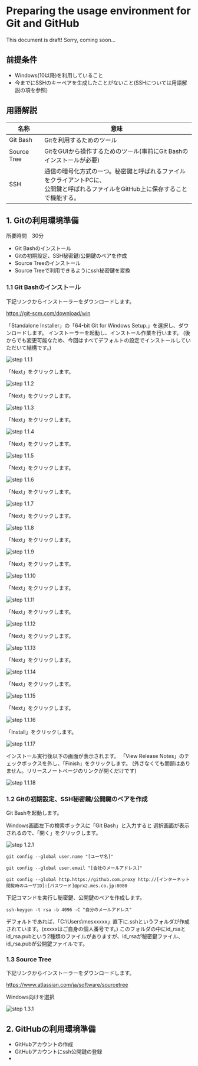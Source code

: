 # Preparing the usage environment for Git and GitHub

This document is draft!
Sorry, coming soon...

## 前提条件
- Windows(10以降)を利用していること
- 今までにSSHのキーペアを生成したことがないこと(SSHについては用語解説の項を参照)

## 用語解説
|名称|意味|
|--|--|
|Git Bash|Gitを利用するためのツール|
|Source Tree|GitをGUIから操作するためのツール(事前にGit Bashのインストールが必要)|
|SSH|通信の暗号化方式の一つ。秘密鍵と呼ばれるファイルをクライアントPCに、<br>公開鍵と呼ばれるファイルをGitHub上に保存することで機能する。|

## 1. Gitの利用環境準備
所要時間　30分

- Git Bashのインストール
- Gitの初期設定、SSH秘密鍵/公開鍵のペアを作成
- Source Treeのインストール
- Source Treeで利用できるようにssh秘密鍵を変換

### 1.1 Git Bashのインストール

下記リンクからインストーラーをダウンロードします。

https://git-scm.com/download/win

「Standalone Installer」の「64-bit Git for Windows Setup.」を選択し、ダウンロードします。
インストーラーを起動し、インストール作業を行います。
(後からでも変更可能なため、今回はすべてデフォルトの設定でインストールしていただいて結構です。)

![step 1.1.1](/img/1.1/1.png)

「Next」をクリックします。

![step 1.1.2](/img/1.1/2.png)

「Next」をクリックします。

![step 1.1.3](/img/1.1/3.png)

「Next」をクリックします。

![step 1.1.4](/img/1.1/4.png)

「Next」をクリックします。

![step 1.1.5](/img/1.1/5.png)

「Next」をクリックします。

![step 1.1.6](/img/1.1/6.png)

「Next」をクリックします。

![step 1.1.7](/img/1.1/7.png)

「Next」をクリックします。

![step 1.1.8](/img/1.1/8.png)

「Next」をクリックします。

![step 1.1.9](/img/1.1/9.png)

「Next」をクリックします。

![step 1.1.10](/img/1.1/10.png)

「Next」をクリックします。

![step 1.1.11](/img/1.1/11.png)

「Next」をクリックします。

![step 1.1.12](/img/1.1/12.png)

「Next」をクリックします。

![step 1.1.13](/img/1.1/13.png)

「Next」をクリックします。

![step 1.1.14](/img/1.1/14.png)

「Next」をクリックします。

![step 1.1.15](/img/1.1/15.png)

「Next」をクリックします。

![step 1.1.16](/img/1.1/16.png)

「Install」をクリックします。

![step 1.1.17](/img/1.1/17.png)

インストール実行後以下の画面が表示されます。
「View Release Notes」のチェックボックスを外し、「Finish」をクリックします。
(外さなくても問題はありません。リリースノートページのリンクが開くだけです)

![step 1.1.18](/img/1.1/18.png)


### 1.2 Gitの初期設定、SSH秘密鍵/公開鍵のペアを作成
Git Bashを起動します。

Windows画面左下の検索ボックスに「Git Bash」と入力すると
選択画面が表示されるので、「開く」をクリックします。

![step 1.2.1](/img/1.2/1.png)

```
git config --global user.name "[ユーザ名]"
```

```
git config --global user.email "[会社のメールアドレス]"
```

```
git config --global http.https://github.com.proxy http://[インターネット閲覧時のユーザID]:[パスワード]@prx2.mes.co.jp:8080
```

下記コマンドを実行し秘密鍵、公開鍵のペアを作成します。

```
ssh-keygen -t rsa -b 4096 -C "自分のメールアドレス"
```

デフォルトであれば、「C:\Users\mesxxxxx」直下に.sshというフォルダが作成されています。(xxxxxはご自身の個人番号です。)
このフォルダの中にid_rsaとid_rsa.pubという2種類のファイルがありますが、id_rsaが秘密鍵ファイル、id_rsa.pubが公開鍵ファイルです。

### 1.3 Source Tree

下記リンクからインストーラーをダウンロードします。

https://www.atlassian.com/ja/software/sourcetree

Windows向けを選択

![step 1.3.1](/img/1.3/1.png)


## 2. GitHubの利用環境準備

- GitHubアカウントの作成
- GitHubアカウントにssh公開鍵の登録
- 
